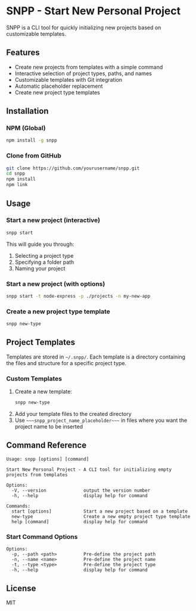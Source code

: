 # SNPP - Start New Personal Project

SNPP is a CLI tool for quickly initializing new projects based on customizable templates.

## Features

- Create new projects from templates with a simple command
- Interactive selection of project types, paths, and names
- Customizable templates with Git integration
- Automatic placeholder replacement
- Create new project type templates

## Installation

### NPM (Global)

```bash
npm install -g snpp
```

### Clone from GitHub

```bash
git clone https://github.com/yourusername/snpp.git
cd snpp
npm install
npm link
```

## Usage

### Start a new project (interactive)

```bash
snpp start
```

This will guide you through:
1. Selecting a project type
2. Specifying a folder path
3. Naming your project

### Start a new project (with options)

```bash
snpp start -t node-express -p ./projects -n my-new-app
```

### Create a new project type template

```bash
snpp new-type
```

## Project Templates

Templates are stored in `~/.snpp/`. Each template is a directory containing the files and structure for a specific project type.

### Custom Templates

1. Create a new template:
   ```bash
   snpp new-type
   ```
2. Add your template files to the created directory
3. Use `~~~snpp_project_name_placeholder~~~` in files where you want the project name to be inserted

## Command Reference

```
Usage: snpp [options] [command]

Start New Personal Project - A CLI tool for initializing empty projects from templates

Options:
  -V, --version              output the version number
  -h, --help                 display help for command

Commands:
  start [options]            Start a new project based on a template
  new-type                   Create a new empty project type template
  help [command]             display help for command
```

### Start Command Options

```
Options:
  -p, --path <path>          Pre-define the project path
  -n, --name <name>          Pre-define the project name
  -t, --type <type>          Pre-define the project type
  -h, --help                 display help for command
```

## License

MIT